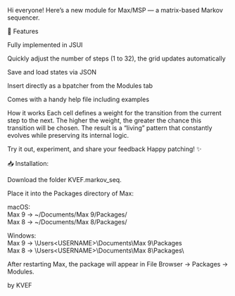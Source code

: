 Hi everyone!
Here’s a new module for Max/MSP — a matrix-based Markov sequencer.

🌟 Features

Fully implemented in JSUI

Quickly adjust the number of steps (1 to 32), the grid updates automatically

Save and load states via JSON

Insert directly as a bpatcher from the Modules tab

Comes with a handy help file including examples

How it works
Each cell defines a weight for the transition from the current step to the next. The higher the weight, the greater the chance this transition will be chosen. The result is a “living” pattern that constantly evolves while preserving its internal logic.

Try it out, experiment, and share your feedback 
Happy patching! ✨

📥 Installation:

Download the folder KVEF.markov_seq.

Place it into the Packages directory of Max:

macOS:
<br>Max 9 → ~/Documents/Max 9/Packages/
<br>Max 8 → ~/Documents/Max 8/Packages/

Windows:
<br>Max 9 → \Users\<USERNAME>\Documents\Max 9\Packages\
Max 8 → \Users\<USERNAME>\Documents\Max 8\Packages\

After restarting Max, the package will appear in File Browser → Packages → Modules.

by KVEF

